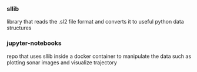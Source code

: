 ### sllib
library that reads the .sl2 file format and converts it to useful python data structures

### jupyter-notebooks
repo that uses sllib inside a docker container to manipulate the data such as plotting sonar images and visualize trajectory
